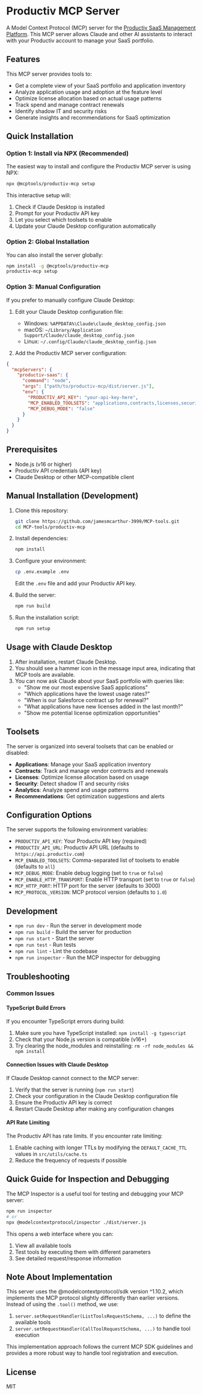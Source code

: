 # Productiv MCP Server

A Model Context Protocol (MCP) server for the [Productiv SaaS Management Platform](https://productiv.com/). This MCP server allows Claude and other AI assistants to interact with your Productiv account to manage your SaaS portfolio.

## Features

This MCP server provides tools to:

- Get a complete view of your SaaS portfolio and application inventory
- Analyze application usage and adoption at the feature level
- Optimize license allocation based on actual usage patterns
- Track spend and manage contract renewals
- Identify shadow IT and security risks
- Generate insights and recommendations for SaaS optimization

## Quick Installation

### Option 1: Install via NPX (Recommended)

The easiest way to install and configure the Productiv MCP server is using NPX:

```bash
npx @mcptools/productiv-mcp setup
```

This interactive setup will:
1. Check if Claude Desktop is installed
2. Prompt for your Productiv API key
3. Let you select which toolsets to enable
4. Update your Claude Desktop configuration automatically

### Option 2: Global Installation

You can also install the server globally:

```bash
npm install -g @mcptools/productiv-mcp
productiv-mcp setup
```

### Option 3: Manual Configuration

If you prefer to manually configure Claude Desktop:

1. Edit your Claude Desktop configuration file:
   - Windows: `%APPDATA%\Claude\claude_desktop_config.json`
   - macOS: `~/Library/Application Support/Claude/claude_desktop_config.json`
   - Linux: `~/.config/Claude/claude_desktop_config.json`

2. Add the Productiv MCP server configuration:

```json
{
  "mcpServers": {
    "productiv-saas": {
      "command": "node",
      "args": ["path/to/productiv-mcp/dist/server.js"],
      "env": {
        "PRODUCTIV_API_KEY": "your-api-key-here",
        "MCP_ENABLED_TOOLSETS": "applications,contracts,licenses,security,analytics,recommendations",
        "MCP_DEBUG_MODE": "false"
      }
    }
  }
}
```

## Prerequisites

- Node.js (v16 or higher)
- Productiv API credentials (API key)
- Claude Desktop or other MCP-compatible client

## Manual Installation (Development)

1. Clone this repository:
   ```bash
   git clone https://github.com/jamesmcarthur-3999/MCP-tools.git
   cd MCP-tools/productiv-mcp
   ```

2. Install dependencies:
   ```bash
   npm install
   ```

3. Configure your environment:
   ```bash
   cp .env.example .env
   ```
   
   Edit the `.env` file and add your Productiv API key.

4. Build the server:
   ```bash
   npm run build
   ```

5. Run the installation script:
   ```bash
   npm run setup
   ```

## Usage with Claude Desktop

1. After installation, restart Claude Desktop.
2. You should see a hammer icon in the message input area, indicating that MCP tools are available.
3. You can now ask Claude about your SaaS portfolio with queries like:
   - "Show me our most expensive SaaS applications"
   - "Which applications have the lowest usage rates?"
   - "When is our Salesforce contract up for renewal?"
   - "What applications have new licenses added in the last month?"
   - "Show me potential license optimization opportunities"

## Toolsets

The server is organized into several toolsets that can be enabled or disabled:

- **Applications**: Manage your SaaS application inventory
- **Contracts**: Track and manage vendor contracts and renewals
- **Licenses**: Optimize license allocation based on usage
- **Security**: Detect shadow IT and security risks
- **Analytics**: Analyze spend and usage patterns
- **Recommendations**: Get optimization suggestions and alerts

## Configuration Options

The server supports the following environment variables:

- `PRODUCTIV_API_KEY`: Your Productiv API key (required)
- `PRODUCTIV_API_URL`: Productiv API URL (defaults to `https://api.productiv.com`)
- `MCP_ENABLED_TOOLSETS`: Comma-separated list of toolsets to enable (defaults to `all`)
- `MCP_DEBUG_MODE`: Enable debug logging (set to `true` or `false`)
- `MCP_ENABLE_HTTP_TRANSPORT`: Enable HTTP transport (set to `true` or `false`)
- `MCP_HTTP_PORT`: HTTP port for the server (defaults to 3000)
- `MCP_PROTOCOL_VERSION`: MCP protocol version (defaults to `1.0`)

## Development

- `npm run dev` - Run the server in development mode
- `npm run build` - Build the server for production
- `npm run start` - Start the server
- `npm run test` - Run tests
- `npm run lint` - Lint the codebase
- `npm run inspector` - Run the MCP inspector for debugging

## Troubleshooting

### Common Issues

#### TypeScript Build Errors

If you encounter TypeScript errors during build:

1. Make sure you have TypeScript installed: `npm install -g typescript`
2. Check that your Node.js version is compatible (v16+)
3. Try clearing the node_modules and reinstalling: `rm -rf node_modules && npm install`

#### Connection Issues with Claude Desktop

If Claude Desktop cannot connect to the MCP server:

1. Verify that the server is running (`npm run start`)
2. Check your configuration in the Claude Desktop configuration file
3. Ensure the Productiv API key is correct
4. Restart Claude Desktop after making any configuration changes

#### API Rate Limiting

The Productiv API has rate limits. If you encounter rate limiting:

1. Enable caching with longer TTLs by modifying the `DEFAULT_CACHE_TTL` values in `src/utils/cache.ts`
2. Reduce the frequency of requests if possible

## Quick Guide for Inspection and Debugging

The MCP Inspector is a useful tool for testing and debugging your MCP server:

```bash
npm run inspector
# or
npx @modelcontextprotocol/inspector ./dist/server.js
```

This opens a web interface where you can:
1. View all available tools
2. Test tools by executing them with different parameters
3. See detailed request/response information

## Note About Implementation

This server uses the @modelcontextprotocol/sdk version ^1.10.2, which implements the MCP protocol slightly differently than earlier versions. Instead of using the `.tool()` method, we use:

1. `server.setRequestHandler(ListToolsRequestSchema, ...)` to define the available tools
2. `server.setRequestHandler(CallToolRequestSchema, ...)` to handle tool execution

This implementation approach follows the current MCP SDK guidelines and provides a more robust way to handle tool registration and execution.

## License

MIT

